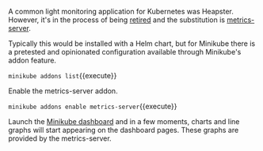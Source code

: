 A common light monitoring application for Kubernetes was Heapster. However, it's in the process of being [retired](https://github.com/kubernetes-retired/heapster/blob/master/docs/deprecation.md) and the substitution is [metrics-server](https://github.com/kubernetes-incubator/metrics-server).

Typically this would be installed with a Helm chart, but for Minikube there is a pretested and opinionated configuration available through Minikube's addon feature.

`minikube addons list`{{execute}}

Enable the metrics-server addon.

`minikube addons enable metrics-server`{{execute}}

Launch the [Minikube dashboard](https://[[HOST_SUBDOMAIN]]-30000-[[KATACODA_HOST]].environments.katacoda.com/) and in a few moments, charts and line graphs will start appearing on the dashboard pages. These graphs are provided by the metrics-server.
